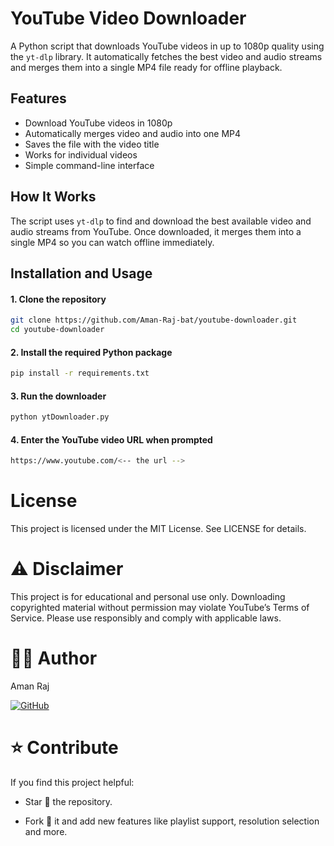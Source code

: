 
# YouTube Video Downloader

A Python script that downloads YouTube videos in up to 1080p quality using the `yt-dlp` library. It automatically fetches the best video and audio streams and merges them into a single MP4 file ready for offline playback.

## Features

- Download YouTube videos in 1080p
- Automatically merges video and audio into one MP4
- Saves the file with the video title
- Works for individual videos
- Simple command-line interface

## How It Works

The script uses `yt-dlp` to find and download the best available video and audio streams from YouTube. Once downloaded, it merges them into a single MP4 so you can watch offline immediately.

## Installation and Usage

#### 1. Clone the repository
```bash
git clone https://github.com/Aman-Raj-bat/youtube-downloader.git
cd youtube-downloader
```
#### 2. Install the required Python package
```bash
pip install -r requirements.txt
```

#### 3. Run the downloader
```bash
python ytDownloader.py
```

#### 4. Enter the YouTube video URL when prompted
```bash
https://www.youtube.com/<-- the url --> 
```

# License

This project is licensed under the MIT License. See LICENSE for details.

# ⚠️ Disclaimer

This project is for educational and personal use only. Downloading copyrighted material without permission may violate YouTube’s Terms of Service. Please use responsibly and comply with applicable laws.

# 👨‍💻 Author

Aman Raj

 [![GitHub](https://img.shields.io/badge/Github-000?style=for-the-badge&logo=ko-fi&logoColor=white)](https://github.com/Aman-Raj-bat)

# ⭐ Contribute

If you find this project helpful:

* Star 🌟 the repository.

* Fork 🍴 it and add new features like playlist support, resolution selection and more. 